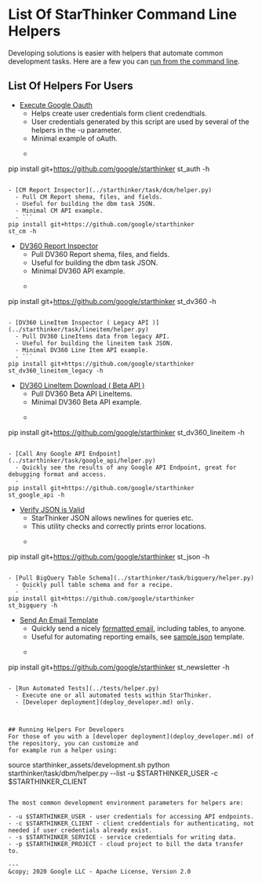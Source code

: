 # List Of StarThinker Command Line Helpers

Developing solutions is easier with helpers that automate common development 
tasks. Here are a few you can [run from the command line](deploy_package.md).  

## List Of Helpers For Users 

- [Execute Google Oauth](../starthinker/auth/helper.py) 
  - Helps create user credentials form client credendtials.
  - User credentials generated by this script are used by several of the helpers in the -u parameter.
  - Minimal example of oAuth.
  - ```
pip install git+https://github.com/google/starthinker
st_auth -h
```

- [CM Report Inspector](../starthinker/task/dcm/helper.py) 
  - Pull CM Report shema, files, and fields.
  - Useful for building the dbm task JSON.
  - Minimal CM API example.
  - ```
pip install git+https://github.com/google/starthinker
st_cm -h
```

- [DV360 Report Inspector](../starthinker/task/dbm/helper.py) 
  - Pull DV360 Report shema, files, and fields.
  - Useful for building the dbm task JSON.
  - Minimal DV360 API example.
  - ```
pip install git+https://github.com/google/starthinker
st_dv360 -h
```

- [DV360 LineItem Inspector ( Legacy API )](../starthinker/task/lineitem/helper.py) 
  - Pull DV360 LineItems data from legacy API.
  - Useful for building the lineitem task JSON.
  - Minimal DV360 Line Item API example.
  - ```
pip install git+https://github.com/google/starthinker
st_dv360_lineitem_legacy -h
```

- [DV360 LineItem Download ( Beta API )](../starthinker/task/dv360_beta/helper.py) 
  - Pull DV360 Beta API LineItems.
  - Minimal DV360 Beta API example.
  - ```
pip install git+https://github.com/google/starthinker
st_dv360_lineitem -h
```

- [Call Any Google API Endpoint](../starthinker/task/google_api/helper.py) 
  - Quickly see the results of any Google API Endpoint, great for debugging format and access.
  - ```
pip install git+https://github.com/google/starthinker
st_google_api -h
```

- [Verify JSON is Valid](../starthinker/script/helper.py) 
  - StarThinker JSON allows newlines for queries etc.
  - This utility checks and correctly prints error locations.
  - ```
pip install git+https://github.com/google/starthinker
st_json -h
```

- [Pull BigQuery Table Schema](../starthinker/task/bigquery/helper.py) 
  - Quickly pull table schema and for a recipe.
  - ```
pip install git+https://github.com/google/starthinker
st_bigquery -h
```

- [Send An Email Template](../starthinker/task/newsletter/helper.py) 
  - Quickly send a nicely [formatted email](../starthinker/util/email/template.py), including tables, to anyone.
  - Useful for automating reporting emails, see [sample.json](../starthinker/task/newlsetter/sample.json) template.
  - ```
pip install git+https://github.com/google/starthinker
st_newsletter -h
```

- [Run Automated Tests](../tests/helper.py) 
  - Execute one or all automated tests within StarThinker.
  - [Developer deployment](deploy_developer.md) only.



## Running Helpers For Developers
For those of you with a [developer deployment](deploy_developer.md) of the repository, you can customize and 
for example run a helper using:

```
source starthinker_assets/development.sh
python starthinker/task/dbm/helper.py --list -u $STARTHINKER_USER -c $STARTHINKER_CLIENT
```

The most common development environment parameters for helpers are:

- -u $STARTHINKER_USER - user credentials for accessing API endpoints.
- -c $STARTHINKER_CLIENT - client creddentials for authenticating, not needed if user credentials already exist.
- -s $STARTHINKER_SERVICE - service credentials for writing data.
- -p $STARTHINKER_PROJECT - cloud project to bill the data transfer to.

---
&copy; 2020 Google LLC - Apache License, Version 2.0
